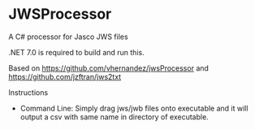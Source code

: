 # JWSProcessor

A C# processor for Jasco JWS files

.NET 7.0 is required to build and run this.

Based on https://github.com/vhernandez/jwsProcessor and https://github.com/jzftran/jws2txt

Instructions

- Command Line: Simply drag jws/jwb files onto executable and it will output a csv with same name in directory of executable.
